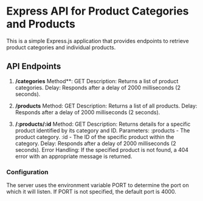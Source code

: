 # Express API for Product Categories and Products

This is a simple Express.js application that provides endpoints to retrieve product categories and individual products.

## API Endpoints

1. **/categories**
   Method\*\*: GET
   Description: Returns a list of product categories.
   Delay: Responds after a delay of 2000 milliseconds (2 seconds).

2. **/products**
   Method: GET
   Description: Returns a list of all products.
   Delay: Responds after a delay of 2000 milliseconds (2 seconds).

3. **/:products/:id**
   Method: GET
   Description: Returns details for a specific product identified by its category and ID.
   Parameters:
   :products - The product category.
   :id - The ID of the specific product within the category.
   Delay: Responds after a delay of 2000 milliseconds (2 seconds).
   Error Handling: If the specified product is not found, a 404 error with an appropriate message is returned.

### Configuration

The server uses the environment variable PORT to determine the port on which it will listen. If PORT is not specified, the default port is 4000.
